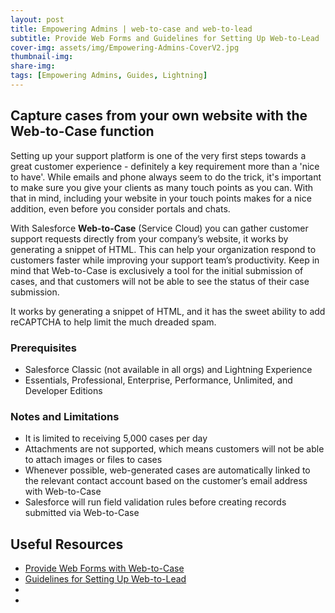 ```yaml
---
layout: post
title: Empowering Admins | web-to-case and web-to-lead
subtitle: Provide Web Forms and Guidelines for Setting Up Web-to-Lead
cover-img: assets/img/Empowering-Admins-CoverV2.jpg
thumbnail-img: 
share-img: 
tags: [Empowering Admins, Guides, Lightning]
---
```


## Capture cases from your own website with the Web-to-Case function
Setting up your support platform is one of the very first steps towards a great customer experience - definitely a key requirement more than a 'nice to have'. While emails and phone always seem to do the trick, it's important to make sure you give your clients as many touch points as you can. With that in mind, including your website in your touch points makes for a nice addition, even before you consider portals and chats.

With Salesforce **Web-to-Case** (Service Cloud) you can gather customer support requests directly from your company’s website, it works by generating a snippet of HTML. This can help your organization respond to customers faster while improving your support team’s productivity. Keep in mind that Web-to-Case is exclusively a tool for the initial submission of cases, and that customers will not be able to see the status of their case submission.

It works by generating a snippet of HTML, and it has the sweet ability to add reCAPTCHA to help limit the much dreaded spam.

### Prerequisites
* Salesforce Classic (not available in all orgs) and Lightning Experience
* Essentials, Professional, Enterprise, Performance, Unlimited, and Developer Editions

### Notes and Limitations
* It is limited to receiving 5,000 cases per day
* Attachments are not supported, which means customers will not be able to attach images or files to cases
* Whenever possible, web-generated cases are automatically linked to the relevant contact account based on the customer’s email address with Web-to-Case
* Salesforce will run field validation rules before creating records submitted via Web-to-Case

## 



## Useful Resources
* [Provide Web Forms with Web-to-Case](https://help.salesforce.com/articleView?id=sf.customize_casecapture.htm&type=5)
* [Guidelines for Setting Up Web-to-Lead](https://help.salesforce.com/articleView?id=sf.customize_leadpreparation.htm&type=5)
* []()
* []()
 
